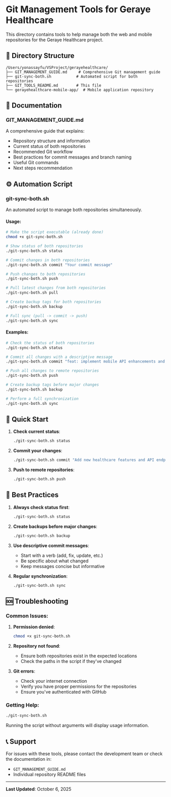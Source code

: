 # Git Management Tools for Geraye Healthcare

This directory contains tools to help manage both the web and mobile repositories for the Geraye Healthcare project.

## 📁 Directory Structure

```
/Users/yonassayfu/VSProject/gerayehealthcare/
├── GIT_MANAGEMENT_GUIDE.md     # Comprehensive Git management guide
├── git-sync-both.sh           # Automated script for both repositories
├── GIT_TOOLS_README.md        # This file
└── gerayehealthcare-mobile-app/  # Mobile application repository
```

## 📖 Documentation

### GIT_MANAGEMENT_GUIDE.md
A comprehensive guide that explains:
- Repository structure and information
- Current status of both repositories
- Recommended Git workflow
- Best practices for commit messages and branch naming
- Useful Git commands
- Next steps recommendation

## ⚙️ Automation Script

### git-sync-both.sh
An automated script to manage both repositories simultaneously.

#### Usage:
```bash
# Make the script executable (already done)
chmod +x git-sync-both.sh

# Show status of both repositories
./git-sync-both.sh status

# Commit changes in both repositories
./git-sync-both.sh commit "Your commit message"

# Push changes to both repositories
./git-sync-both.sh push

# Pull latest changes from both repositories
./git-sync-both.sh pull

# Create backup tags for both repositories
./git-sync-both.sh backup

# Full sync (pull -> commit -> push)
./git-sync-both.sh sync
```

#### Examples:
```bash
# Check the status of both repositories
./git-sync-both.sh status

# Commit all changes with a descriptive message
./git-sync-both.sh commit "feat: implement mobile API enhancements and sync features"

# Push all changes to remote repositories
./git-sync-both.sh push

# Create backup tags before major changes
./git-sync-both.sh backup

# Perform a full synchronization
./git-sync-both.sh sync
```

## 🚀 Quick Start

1. **Check current status**:
   ```bash
   ./git-sync-both.sh status
   ```

2. **Commit your changes**:
   ```bash
   ./git-sync-both.sh commit "Add new healthcare features and API endpoints"
   ```

3. **Push to remote repositories**:
   ```bash
   ./git-sync-both.sh push
   ```

## 📝 Best Practices

1. **Always check status first**:
   ```bash
   ./git-sync-both.sh status
   ```

2. **Create backups before major changes**:
   ```bash
   ./git-sync-both.sh backup
   ```

3. **Use descriptive commit messages**:
   - Start with a verb (add, fix, update, etc.)
   - Be specific about what changed
   - Keep messages concise but informative

4. **Regular synchronization**:
   ```bash
   ./git-sync-both.sh sync
   ```

## 🆘 Troubleshooting

### Common Issues:

1. **Permission denied**:
   ```bash
   chmod +x git-sync-both.sh
   ```

2. **Repository not found**:
   - Ensure both repositories exist in the expected locations
   - Check the paths in the script if they've changed

3. **Git errors**:
   - Check your internet connection
   - Verify you have proper permissions for the repositories
   - Ensure you've authenticated with GitHub

### Getting Help:
```bash
./git-sync-both.sh
```
Running the script without arguments will display usage information.

## 📞 Support

For issues with these tools, please contact the development team or check the documentation in:
- `GIT_MANAGEMENT_GUIDE.md`
- Individual repository README files

---

**Last Updated**: October 6, 2025